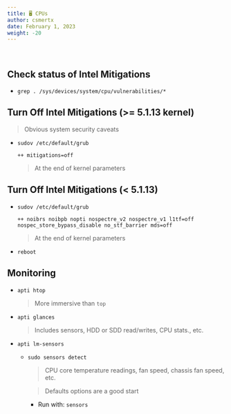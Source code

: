 ```yaml
---
title: 🖥️ CPUs
author: csmertx
date: February 1, 2023
weight: -20
---
```


<br />

## Check status of Intel Mitigations

- ```grep . /sys/devices/system/cpu/vulnerabilities/*```

## Turn Off Intel Mitigations (>= 5.1.13 kernel)

> Obvious system security caveats

- ```sudov /etc/default/grub```

    ```
    ++ mitigations=off
    ```

    > At the end of kernel parameters

## Turn Off Intel Mitigations (< 5.1.13)

- ```sudov /etc/default/grub```

    ```
    ++ noibrs noibpb nopti nospectre_v2 nospectre_v1 l1tf=off nospec_store_bypass_disable no_stf_barrier mds=off
    ```

    > At the end of kernel parameters

- ```reboot```

## Monitoring

- ```apti htop```

    > More immersive than ```top```

- ```apti glances```

    > Includes sensors, HDD or SDD read/writes, CPU stats., etc.

- ```apti lm-sensors```

    - ```sudo sensors detect```

        > CPU core temperature readings, fan speed, chassis fan speed, etc.

        > Defaults options are a good start

        - Run with: ```sensors```
